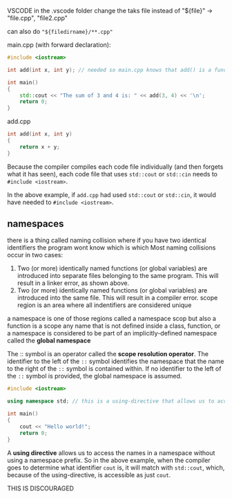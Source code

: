 VSCODE
in the .vscode folder change the taks file
instead of "${file}" -> "file.cpp", "file2.cpp"

can also do `"${filedirname}/**.cpp"` 

main.cpp (with forward declaration):
```cpp
#include <iostream>

int add(int x, int y); // needed so main.cpp knows that add() is a function defined elsewhere

int main()
{
    std::cout << "The sum of 3 and 4 is: " << add(3, 4) << '\n';
    return 0;
}
```

add.cpp
```cpp
int add(int x, int y)
{
    return x + y;
}
```
Because the compiler compiles each code file individually (and then forgets what it has seen), each code file that uses `std::cout` or `std::cin` needs to `#include <iostream>`.

In the above example, if `add.cpp` had used `std::cout` or `std::cin`, it would have needed to `#include <iostream>`.

## namespaces

there is a thing called naming collision where if you have two identical identifiers the program wont know which is which
Most naming collisions occur in two cases:

1. Two (or more) identically named functions (or global variables) are introduced into separate files belonging to the same program. This will result in a linker error, as shown above.
2. Two (or more) identically named functions (or global variables) are introduced into the same file. This will result in a compiler error.
scope region is an area where all indentifiers are considered unique

a namespace is one of those regions called a namespace scop but also a function is a scope
any name that is not defined inside a class, function, or a namespace is considered to be part of an implicitly-defined namespace called the **global namespace**

The :: symbol is an operator called the **scope resolution operator**. The identifier to the left of the `::` symbol identifies the namespace that the name to the right of the `::` symbol is contained within. If no identifier to the left of the `::` symbol is provided, the global namespace is assumed.

```cpp
#include <iostream>

using namespace std; // this is a using-directive that allows us to access names in the std namespace with no namespace prefix

int main()
{
    cout << "Hello world!";
    return 0;
}
```

A **using directive** allows us to access the names in a namespace without using a namespace prefix. So in the above example, when the compiler goes to determine what identifier `cout` is, it will match with `std::cout`, which, because of the using-directive, is accessible as just `cout`.

THIS IS DISCOURAGED